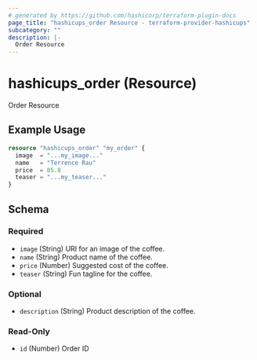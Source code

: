 ```yaml
---
# generated by https://github.com/hashicorp/terraform-plugin-docs
page_title: "hashicups_order Resource - terraform-provider-hashicups"
subcategory: ""
description: |-
  Order Resource
---
```


# hashicups_order (Resource)

Order Resource

## Example Usage

```terraform
resource "hashicups_order" "my_order" {
  image  = "...my_image..."
  name   = "Terrence Rau"
  price  = 85.8
  teaser = "...my_teaser..."
}
```

<!-- schema generated by tfplugindocs -->
## Schema

### Required

- `image` (String) URI for an image of the coffee.
- `name` (String) Product name of the coffee.
- `price` (Number) Suggested cost of the coffee.
- `teaser` (String) Fun tagline for the coffee.

### Optional

- `description` (String) Product description of the coffee.

### Read-Only

- `id` (Number) Order ID


